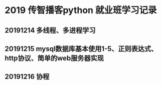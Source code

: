 # 2019 传智播客python 就业班学习记录
## 20191214 多线程、多进程学习
## 20191215 mysql数据库基本使用1-5、正则表达式、http协议、简单的web服务器实现
## 20191216 协程
